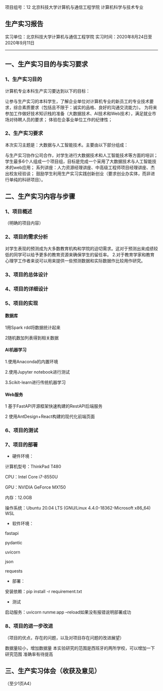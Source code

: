 项目组号：12
北京科技大学计算机与通信工程学院 计算机科学与技术专业

生产实习报告
---

实习单位：北京科技大学计算机与通信工程学院
实习时间：2020年8月24日至2020年9月11日

---
## 一、生产实习目的与实习要求

### 1、生产实习目的

计算机专业本科生产实习要达到以下的目标：

让参与生产实习的本科学生，了解企业单位对计算机专业的新员工的专业技术要求，综合素质要求（包括且不限于：诚实的品格、良好的沟通交流能力）。
为将来参加工作做好技术知识栈的准备（大数据技术、AI技术和Web技术），满足就业市场对待聘人员的要求；
体验在企事业单位工作的纪律性；

### 2、生产实习要求

本次实习主题是：大数据与人工智能技术。主要由以下部分组成：

与生产实习协作公司合作，对学生进行大数据技术和人工智能技术等方面的培训；
学生最多6个人组成一个项目组，目标是完成一个采用了大数据技术与人工智能技术的web应用；
系列讲座：人力资源经理讲座、中高级工程师项目经理讲座、杰出校友经验谈；
鼓励学生利用生产实习实践创新创业（要求创业办实体，而非进行单纯的科研项目）。
## 二、生产实习内容与步骤

### 1、项目概述

（明确的项目内容）

### 2、项目的需求分析

对学生表现的预测成为大多数教育机构和学院的迫切需求。这对于预测出来成绩较低的同学可以给予更多的教育资源来确保学生的留任率。
2.对于教育学家和教育心理学工作者来说可以用来提供一些预测数据和实际数据作比较用作研究。

### 3、项目的总体设计

### 4、项目的详细设计

### 5、项目的实现

#### 数据库

1用Spark rdd将数据统计起来

2随机数加列表得到相关数据

#### AI机器学习

1.使用Anaconda的内置环境

2.使用Jupyter notebook进行测试

3.Scikit-learn进行传统机器学习

#### Web服务

1 基于FastAPI开源框架快速构建的RestAPI后端服务

2 使用AntDesign+React构建的现代化前端页面

### 6、项目的测试

### 7、项目的部署

- 硬件环境：

计算机型号：ThinkPad T480

CPU：Intel Core i7-8550U

GPU：NVIDIA GeForce MX150

内存：12.0GB

操作系统：Ubuntu 20.04 LTS (GNU/Linux 4.4.0-18362-Microsoft x86_64) WSL

- 软件环境：

fastapi

pydantic

uvicorn

json

requests

- 部署：

安装依赖：pip install -r requirement.txt

- 测试

启动服务：uvicorn runme:app –reload如果没有报错说明部署成功

### 8、项目的进一步改进

（项目的优点，存在的问题，以及对项目存在问题的改进展望）

数据量较小，增加数据量
本实验研究的范围是西班牙的两所学校，可以增加一下研究范围
准确率有待提高
## 三、生产实习体会（收获及意见）

（至少1页A4）
